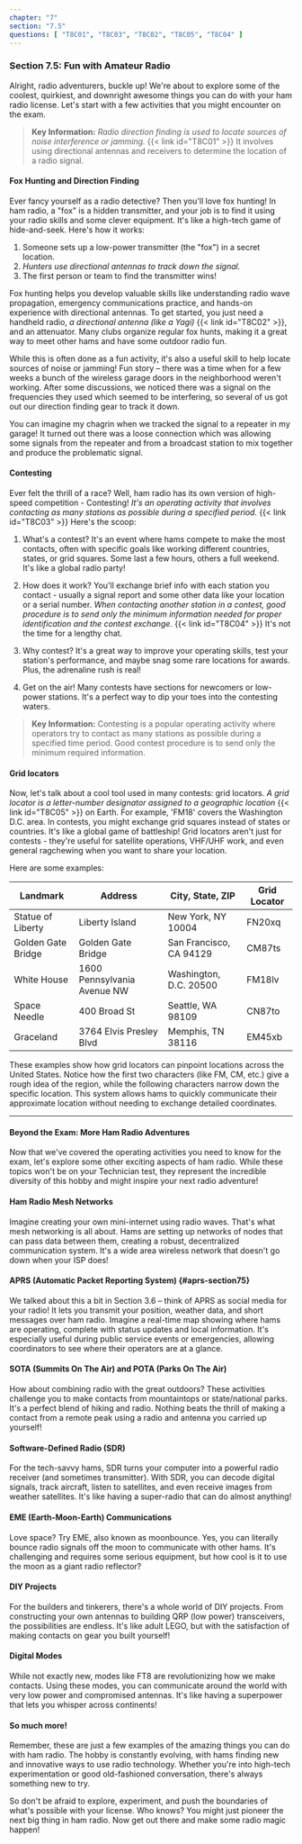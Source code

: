 ```yaml
---
chapter: "7"
section: "7.5"
questions: [ "T8C01", "T8C03", "T8C02", "T8C05", "T8C04" ]
---
```


### Section 7.5: Fun with Amateur Radio

Alright, radio adventurers, buckle up! We're about to explore some of the coolest, quirkiest, and downright awesome things you can do with your ham radio license. Let's start with a few activities that you might encounter on the exam.

> **Key Information:** *Radio direction finding is used to locate sources of noise interference or jamming.* {{< link id="T8C01" >}} It involves using directional antennas and receivers to determine the location of a radio signal.

#### Fox Hunting and Direction Finding

Ever fancy yourself as a radio detective? Then you'll love fox hunting! In ham radio, a "fox" is a hidden transmitter, and your job is to find it using your radio skills and some clever equipment. It's like a high-tech game of hide-and-seek. Here's how it works:

1. Someone sets up a low-power transmitter (the "fox") in a secret location.
2. *Hunters use directional antennas to track down the signal.*
3. The first person or team to find the transmitter wins!

Fox hunting helps you develop valuable skills like understanding radio wave propagation, emergency communications practice, and hands-on experience with directional antennas. To get started, you just need a handheld radio, *a directional antenna (like a Yagi)* {{< link id="T8C02" >}}, and an attenuator. Many clubs organize regular fox hunts, making it a great way to meet other hams and have some outdoor radio fun.

While this is often done as a fun activity, it's also a useful skill to help locate sources of noise or jamming! Fun story – there was a time when for a few weeks a bunch of the wireless garage doors in the neighborhood weren't working. After some discussions, we noticed there was a signal on the frequencies they used which seemed to be interfering, so several of us got out our direction finding gear to track it down.

You can imagine my chagrin when we tracked the signal to a repeater in my garage! It turned out there was a loose connection which was allowing some signals from the repeater and from a broadcast station to mix together and produce the problematic signal.

#### Contesting

Ever felt the thrill of a race? Well, ham radio has its own version of high-speed competition - Contesting! *It's an operating activity that involves contacting as many stations as possible during a specified period.* {{< link id="T8C03" >}} Here's the scoop:

1. What's a contest? It's an event where hams compete to make the most contacts, often with specific goals like working different countries, states, or grid squares. Some last a few hours, others a full weekend. It's like a global radio party!

2. How does it work? You'll exchange brief info with each station you contact - usually a signal report and some other data like your location or a serial number. *When contacting another station in a contest, good procedure is to send only the minimum information needed for proper identification and the contest exchange.* {{< link id="T8C04" >}} It's not the time for a lengthy chat.

3. Why contest? It's a great way to improve your operating skills, test your station's performance, and maybe snag some rare locations for awards. Plus, the adrenaline rush is real!

4. Get on the air! Many contests have sections for newcomers or low-power stations. It's a perfect way to dip your toes into the contesting waters.

> **Key Information:** Contesting is a popular operating activity where operators try to contact as many stations as possible during a specified time period. Good contest procedure is to send only the minimum required information.

#### Grid locators

Now, let's talk about a cool tool used in many contests: grid locators. *A grid locator is a letter-number designator assigned to a geographic location* {{< link id="T8C05" >}} on Earth. For example, 'FM18' covers the Washington D.C. area. In contests, you might exchange grid squares instead of states or countries. It's like a global game of battleship! Grid locators aren't just for contests - they're useful for satellite operations, VHF/UHF work, and even general ragchewing when you want to share your location.

Here are some examples:

| Landmark | Address | City, State, ZIP | Grid Locator |
|----------|---------|------------------|--------------|
| Statue of Liberty | Liberty Island | New York, NY 10004 | FN20xq |
| Golden Gate Bridge | Golden Gate Bridge | San Francisco, CA 94129 | CM87ts |
| White House | 1600 Pennsylvania Avenue NW | Washington, D.C. 20500 | FM18lv |
| Space Needle | 400 Broad St | Seattle, WA 98109 | CN87to |
| Graceland | 3764 Elvis Presley Blvd | Memphis, TN 38116 | EM45xb |

These examples show how grid locators can pinpoint locations across the United States. Notice how the first two characters (like FM, CM, etc.) give a rough idea of the region, while the following characters narrow down the specific location. This system allows hams to quickly communicate their approximate location without needing to exchange detailed coordinates.

---

#### Beyond the Exam: More Ham Radio Adventures

Now that we've covered the operating activities you need to know for the exam, let's explore some other exciting aspects of ham radio. While these topics won't be on your Technician test, they represent the incredible diversity of this hobby and might inspire your next radio adventure!

#### Ham Radio Mesh Networks

Imagine creating your own mini-internet using radio waves. That's what mesh networking is all about. Hams are setting up networks of nodes that can pass data between them, creating a robust, decentralized communication system. It's a wide area wireless network that doesn't go down when your ISP does!

#### APRS (Automatic Packet Reporting System) {#aprs-section75}

We talked about this a bit in Section 3.6 – think of APRS as social media for your radio! It lets you transmit your position, weather data, and short messages over ham radio. Imagine a real-time map showing where hams are operating, complete with status updates and local information. It's especially useful during public service events or emergencies, allowing coordinators to see where their operators are at a glance.

#### SOTA (Summits On The Air) and POTA (Parks On The Air)

How about combining radio with the great outdoors? These activities challenge you to make contacts from mountaintops or state/national parks. It's a perfect blend of hiking and radio. Nothing beats the thrill of making a contact from a remote peak using a radio and antenna you carried up yourself!

#### Software-Defined Radio (SDR)

For the tech-savvy hams, SDR turns your computer into a powerful radio receiver (and sometimes transmitter). With SDR, you can decode digital signals, track aircraft, listen to satellites, and even receive images from weather satellites. It's like having a super-radio that can do almost anything!

#### EME (Earth-Moon-Earth) Communications

Love space? Try EME, also known as moonbounce. Yes, you can literally bounce radio signals off the moon to communicate with other hams. It's challenging and requires some serious equipment, but how cool is it to use the moon as a giant radio reflector?

#### DIY Projects

For the builders and tinkerers, there's a whole world of DIY projects. From constructing your own antennas to building QRP (low power) transceivers, the possibilities are endless. It's like adult LEGO, but with the satisfaction of making contacts on gear you built yourself!

#### Digital Modes

While not exactly new, modes like FT8 are revolutionizing how we make contacts. Using these modes, you can communicate around the world with very low power and compromised antennas. It's like having a superpower that lets you whisper across continents!

#### So much more!

Remember, these are just a few examples of the amazing things you can do with ham radio. The hobby is constantly evolving, with hams finding new and innovative ways to use radio technology. Whether you're into high-tech experimentation or good old-fashioned conversation, there's always something new to try.

So don't be afraid to explore, experiment, and push the boundaries of what's possible with your license. Who knows? You might just pioneer the next big thing in ham radio. Now get out there and make some radio magic happen!
